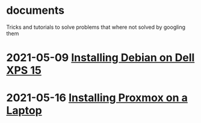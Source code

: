 # documents
Tricks and tutorials to solve problems that where not solved by googling them

# **2021-05-09** [Installing Debian on Dell XPS 15](./Debian_on_Dell_XPS_15.md)

# **2021-05-16** [Installing Proxmox on a Laptop](./Proxmox_on_Laptop.md)

